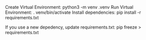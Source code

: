 Create Virtual Environment: python3 -m venv .venv
Run Virtual Environment: . venv/bin/activate
Install dependencies: pip install -r requirements.txt

If you use a new depedency, update requirements.txt: pip freeze > requirements.txt
